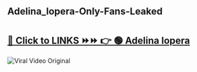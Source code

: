 
 ## Adelina_lopera-Only-Fans-Leaked

# <h2><a href="https://clipsfans.com/Adelina_lopera&ref=git">🔗 Click to LINKS ⏩⏩ 👉 🟢 Adelina lopera </a></h2>

<a href="https://clipsfans.com/Adelina_lopera&ref=git" rel="nofollow" data-target="animated-image.originalLink"><img src="https://i.ibb.co.com/xMMVF88/686577567.gif" alt="Viral Video Original" style="max-width: 100%; display: inline-block;" data-target="animated-image.originalImage"></a>
